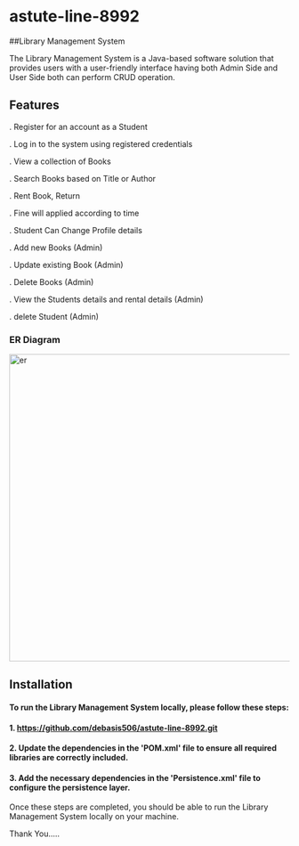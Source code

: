 # astute-line-8992


##Library Management System

The Library Management System is a Java-based software solution that provides users with a user-friendly interface having both Admin Side and User Side both can perform CRUD operation.



## Features

. Register for an account as a Student

. Log in to the system using registered credentials

. View a collection of Books

. Search Books based on Title or Author

. Rent Book, Return

. Fine will applied according to time

. Student Can Change Profile details

. Add new Books (Admin)

. Update existing Book (Admin)

. Delete Books (Admin)

. View the Students details and rental details (Admin)

. delete Student (Admin)



### ER Diagram

<img width="552" alt="er" src="https://github.com/debasis506/astute-line-8992/assets/121310863/565f1c10-5270-4e6e-9076-bfaf185f9307">

## Installation

#### To run the Library Management System locally, please follow these steps:

#### 1. https://github.com/debasis506/astute-line-8992.git
#### 2. Update the dependencies in the 'POM.xml' file to ensure all required libraries are correctly included.
#### 3. Add the necessary dependencies in the 'Persistence.xml' file to configure the persistence layer.

Once these steps are completed, you should be able to run the Library Management System locally on your machine.

Thank You.....
